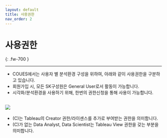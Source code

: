 ```yaml
---
layout: default
title: 사용권한
nav_order: 2
---
```


# 사용권한
{: .fw-700 }

---
* COUES에서는 사용자 별 분석환경 구성을 위하여, 아래와 같이 사용권한을 구분하고 있습니다.  
* 회원가입 시, 모든 SK구성원은 General User로서 활동이 가능합니다.  
* 시각화/분석환경을 사용하기 위해, 한번의 권한신청을 통해 사용이 가능합니다.  

![](/docs/images/Untitled-5304abe3-6740-47fc-bd45-e54089cd4dce.jpg)
---
* (C)는 Tableau의 Creator 권한/라이센스를 추가로 부여받는 권한을 의미함니다.  
* (C)가 없는 Data Analyst, Data Scientist는 Tableau View 권한을 갖는 부분을 의미합니다.  
